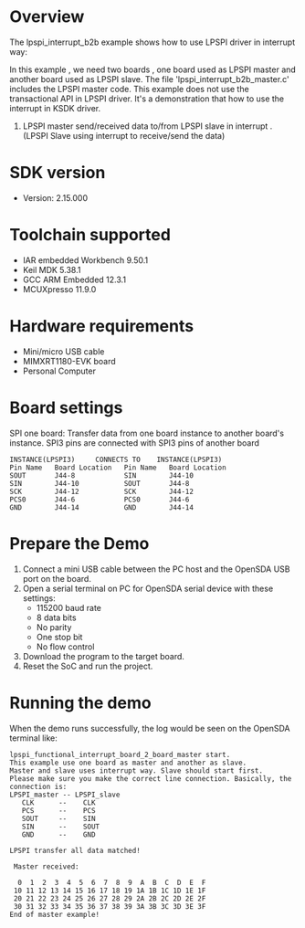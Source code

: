 Overview
========
The lpspi_interrupt_b2b example shows how to use LPSPI driver in interrupt way:

In this example , we need two boards , one board used as LPSPI master and another board used as LPSPI slave.
The file 'lpspi_interrupt_b2b_master.c' includes the LPSPI master code.
This example does not use the transactional API in LPSPI driver. It's a demonstration that how to use the interrupt in KSDK driver.

1. LPSPI master send/received data to/from LPSPI slave in interrupt . (LPSPI Slave using interrupt to receive/send the data)

SDK version
===========
- Version: 2.15.000

Toolchain supported
===================
- IAR embedded Workbench  9.50.1
- Keil MDK  5.38.1
- GCC ARM Embedded  12.3.1
- MCUXpresso  11.9.0

Hardware requirements
=====================
- Mini/micro USB cable
- MIMXRT1180-EVK board
- Personal Computer

Board settings
==============
SPI one board:
Transfer data from one board instance to another board's instance.
SPI3 pins are connected with SPI3 pins of another board
~~~~~~~~~~~~~~~~~~~~~~~~~~~~~~~~~~~~~~~~~~~~~~~~~~~~~~
INSTANCE(LPSPI3)     CONNECTS TO    INSTANCE(LPSPI3)
Pin Name   Board Location   Pin Name   Board Location
SOUT       J44-8            SIN        J44-10
SIN        J44-10           SOUT       J44-8
SCK        J44-12           SCK        J44-12
PCS0       J44-6            PCS0       J44-6 
GND        J44-14           GND        J44-14
~~~~~~~~~~~~~~~~~~~~~~~~~~~~~~~~~~~~~~~~~~~~~~~~~~~~~~

Prepare the Demo
================
1.  Connect a mini USB cable between the PC host and the OpenSDA USB port on the board.
2.  Open a serial terminal on PC for OpenSDA serial device with these settings:
    - 115200 baud rate
    - 8 data bits
    - No parity
    - One stop bit
    - No flow control
3.  Download the program to the target board.
4.  Reset the SoC and run the project.

Running the demo
================
When the demo runs successfully, the log would be seen on the OpenSDA terminal like:

~~~~~~~~~~~~~~~~~~~~~~~~~~~~~~~~~~~~~~~~~~~~~~~~~~~~~~~~~~~~~~~~~~~~~~~~~~~~~~~~~~~~
lpspi_functional_interrupt_board_2_board_master start.
This example use one board as master and another as slave.
Master and slave uses interrupt way. Slave should start first. 
Please make sure you make the correct line connection. Basically, the connection is: 
LPSPI_master -- LPSPI_slave   
   CLK      --    CLK  
   PCS      --    PCS 
   SOUT     --    SIN  
   SIN      --    SOUT 
   GND      --    GND 

LPSPI transfer all data matched! 

 Master received:

  0  1  2  3  4  5  6  7  8  9  A  B  C  D  E  F
 10 11 12 13 14 15 16 17 18 19 1A 1B 1C 1D 1E 1F
 20 21 22 23 24 25 26 27 28 29 2A 2B 2C 2D 2E 2F
 30 31 32 33 34 35 36 37 38 39 3A 3B 3C 3D 3E 3F
End of master example! 
~~~~~~~~~~~~~~~~~~~~~~~~~~~~~~~~~~~~~~~~~~~~~~~~~~~~~~~~~~~~~~~~~~~~~~~~~~~~~~~~~~~~~
